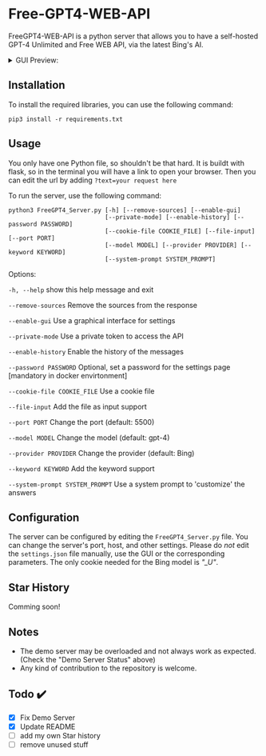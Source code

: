 # Free-GPT4-WEB-API

FreeGPT4-WEB-API is a python server that allows you to have a self-hosted GPT-4 Unlimited and Free WEB API, via the latest Bing's AI.

<details>
<summary>GUI Preview:</summary>
<img src="./img/login.png" width="408" height="290" />
<img src="./img/settings.png" width="408" height="290" />
</details>

## Installation

To install the required libraries, you can use the following command:

`pip3 install -r requirements.txt`

## Usage

You only have one Python file, so shouldn't be that hard.
It is buildt with flask, so in the terminal you will have a link to open your browser. Then you can edit the url by adding `?text=your request here`

To run the server, use the following command:

```shell
python3 FreeGPT4_Server.py [-h] [--remove-sources] [--enable-gui]
                           [--private-mode] [--enable-history] [--password PASSWORD]
                           [--cookie-file COOKIE_FILE] [--file-input] [--port PORT]
                           [--model MODEL] [--provider PROVIDER] [--keyword KEYWORD]
                           [--system-prompt SYSTEM_PROMPT]
```

Options:

`-h, --help` show this help message and exit

`--remove-sources` Remove the sources from the response

`--enable-gui` Use a graphical interface for settings

`--private-mode` Use a private token to access the API

`--enable-history` Enable the history of the messages

`--password PASSWORD` Optional, set a password for the settings page [mandatory in docker envirtonment]

`--cookie-file COOKIE_FILE`
Use a cookie file

`--file-input` Add the file as input support

`--port PORT` Change the port (default: 5500)

`--model MODEL` Change the model (default: gpt-4)

`--provider PROVIDER` Change the provider (default: Bing)

`--keyword KEYWORD` Add the keyword support

`--system-prompt SYSTEM_PROMPT`
Use a system prompt to 'customize' the answers

## Configuration

The server can be configured by editing the `FreeGPT4_Server.py` file. You can change the server's port, host, and other settings. Please do _not_ edit the `settings.json` file manually, use the GUI or the corresponding parameters. The only cookie needed for the Bing model is _"\_U"_.

## Star History

Comming soon!

## Notes

- The demo server may be overloaded and not always work as expected. (Check the "Demo Server Status" above)
- Any kind of contribution to the repository is welcome.

## Todo ✔️

- [x] Fix Demo Server
- [x] Update README
- [ ] add my own Star history
- [ ] remove unused stuff
